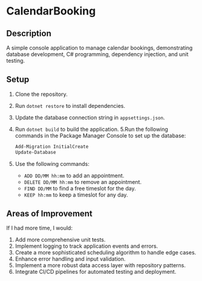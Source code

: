 ﻿# CalendarBooking

## Description
A simple console application to manage calendar bookings, demonstrating database development, C# programming, dependency injection, and unit testing.

## Setup
1. Clone the repository.
2. Run `dotnet restore` to install dependencies.
3. Update the database connection string in `appsettings.json`.
4. Run `dotnet build` to build the application.
5.Run the following commands in the Package Manager Console to set up the database:

	```sh
	Add-Migration InitialCreate
	Update-Database

6. Use the following commands:
   - `ADD DD/MM hh:mm` to add an appointment.
   - `DELETE DD/MM hh:mm` to remove an appointment.
   - `FIND DD/MM` to find a free timeslot for the day.
   - `KEEP hh:mm` to keep a timeslot for any day.

## Areas of Improvement
If I had more time, I would:
1. Add more comprehensive unit tests.
2. Implement logging to track application events and errors.
3. Create a more sophisticated scheduling algorithm to handle edge cases.
4. Enhance error handling and input validation.
5. Implement a more robust data access layer with repository patterns.
6. Integrate CI/CD pipelines for automated testing and deployment.
